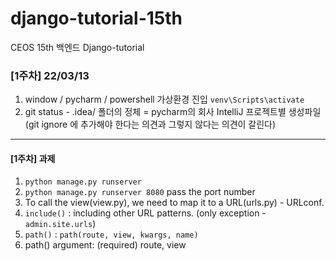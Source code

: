 # django-tutorial-15th
CEOS 15th 백엔드 Django-tutorial

### [1주차] 22/03/13
1. window / pycharm / powershell 가상환경 진입 `venv\Scripts\activate`
2. git status - .idea/ 폴더의 정체 = pycharm의 회사 IntelliJ 프로젝트별 생성파일
   (git ignore 에 추가해야 한다는 의견과 그렇지 않다는 의견이 갈린다)
---
#### [1주차] 과제
1. `python manage.py runserver` 
2. `python manage.py runserver 8080` pass the port number
3. To call the view(view.py), we need to map it to a URL(urls.py) - URLconf.
4. `include()` : including other URL patterns. (only exception -`admin.site.urls`)
5. `path()` : `path(route, view, kwargs, name)`
6. path() argument: (required) route, view
